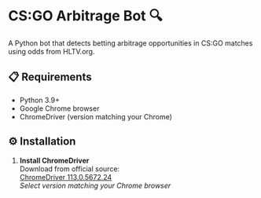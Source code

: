 # CS:GO Arbitrage Bot 🔍

A Python bot that detects betting arbitrage opportunities in CS:GO matches using odds from HLTV.org.

## 📋 Requirements
- Python 3.9+
- Google Chrome browser
- ChromeDriver (version matching your Chrome)

## ⚙️ Installation

1. **Install ChromeDriver**  
   Download from official source:  
   [ChromeDriver 113.0.5672.24](https://chromedriver.storage.googleapis.com/index.html?path=113.0.5672.24/)  
   *Select version matching your Chrome browser*